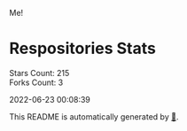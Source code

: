 Me!

# Respositories Stats
Stars Count: 215  
Forks Count: 3

2022-06-23 00:08:39  

This README is automatically generated by [🐰](https://github.com/rnitta/rnitta).
